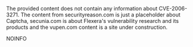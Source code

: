 The provided content does not contain any information about CVE-2006-3271. The content from securityreason.com is just a placeholder about Captcha, secunia.com is about Flexera's vulnerability research and its products and the vupen.com content is a site under construction.

NOINFO